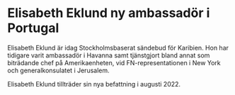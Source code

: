# Elisabeth Eklund ny ambassadör i Portugal

Elisabeth Eklund är idag Stockholmsbaserat sändebud för Karibien. Hon har tidigare varit ambassadör i Havanna samt tjänstgjort bland annat som biträdande chef på Amerikaenheten, vid FN\-representationen i New York och generalkonsulatet i Jerusalem.

Elisabeth Eklund tillträder sin nya befattning i augusti 2022\.
